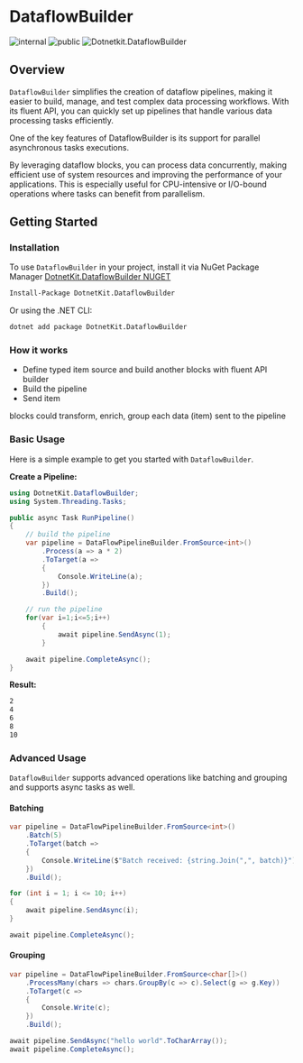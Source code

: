 # DataflowBuilder

![internal](https://github.com/dotnetkit/dataflowbuilder/actions/workflows/publish-internal.yml/badge.svg)
![public](https://github.com/dotnetkit/dataflowbuilder/actions/workflows/publish-public.yml/badge.svg)
![Dotnetkit.DataflowBuilder](https://img.shields.io/nuget/v/Dotnetkit.DataflowBuilder)

## Overview

`DataflowBuilder` simplifies the creation of dataflow pipelines, making it easier to build, manage, and test complex data processing workflows. With its fluent API, you can quickly set up pipelines that handle various data processing tasks efficiently.

One of the key features of DataflowBuilder is its support for parallel asynchronous tasks executions.

By leveraging dataflow blocks, you can process data concurrently, making efficient use of system resources and improving the performance of your applications.
This is especially useful for CPU-intensive or I/O-bound operations where tasks can benefit from parallelism.

## Getting Started

### Installation

To use `DataflowBuilder` in your project, install it via NuGet Package Manager
[DotnetKit.DataflowBuilder NUGET](https://www.nuget.org/packages/DotnetKit.DataflowBuilder)

```bash
Install-Package DotnetKit.DataflowBuilder
```

Or using the .NET CLI:

```bash
dotnet add package DotnetKit.DataflowBuilder
```

### How it works

- Define typed item source and build another blocks with fluent API builder
- Build the pipeline
- Send item

blocks could transform, enrich, group each data (item) sent to the pipeline

### Basic Usage

Here is a simple example to get you started with `DataflowBuilder`.

**Create a Pipeline:**

```csharp
using DotnetKit.DataflowBuilder;
using System.Threading.Tasks;

public async Task RunPipeline()
{
    // build the pipeline
    var pipeline = DataFlowPipelineBuilder.FromSource<int>()
        .Process(a => a * 2)
        .ToTarget(a =>
        {
            Console.WriteLine(a);
        })
        .Build();

    // run the pipeline
    for(var i=1;i<=5;i++)
        {
            await pipeline.SendAsync(1);
        }

    await pipeline.CompleteAsync();
}

```

**Result:**

```bash
2
4
6
8
10
```

### Advanced Usage

`DataflowBuilder` supports advanced operations like batching and grouping and supports async tasks as well.

#### Batching

```csharp
var pipeline = DataFlowPipelineBuilder.FromSource<int>()
    .Batch(5)
    .ToTarget(batch =>
    {
        Console.WriteLine($"Batch received: {string.Join(",", batch)}");
    })
    .Build();

for (int i = 1; i <= 10; i++)
{
    await pipeline.SendAsync(i);
}

await pipeline.CompleteAsync();
```

#### Grouping

```csharp
var pipeline = DataFlowPipelineBuilder.FromSource<char[]>()
    .ProcessMany(chars => chars.GroupBy(c => c).Select(g => g.Key))
    .ToTarget(c =>
    {
        Console.Write(c);
    })
    .Build();

await pipeline.SendAsync("hello world".ToCharArray());
await pipeline.CompleteAsync();
```
